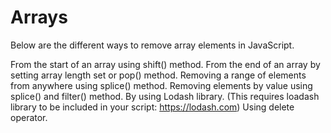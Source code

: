 Arrays
======
Below are the different ways to remove array elements in JavaScript.

From the start of an array using shift() method.
From the end of an array by setting array length set or pop() method.
Removing a range of elements from anywhere using splice() method.
Removing elements by value using splice() and filter() method.
By using Lodash library. (This requires loadash library to be included in your script: https://lodash.com)
Using delete operator.
